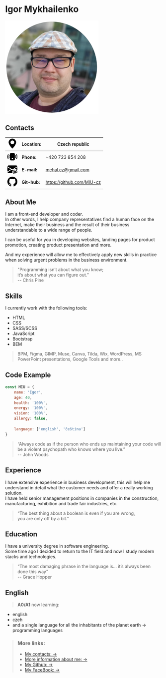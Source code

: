# **Igor Mykhailenko**

![cv-foto](img/cv-foto.png)

## **Contacts**

| ![geo](img/geo-alt-fill.svg) | **Location:** | Czech republic |
| ------ | ------------- | -------------------------- |
| ![phone](img/phone-vibrate-fill.svg) | **Phone:** | +420 723 854 208 |
| ![e-mail](img/envelope-at-fill.svg) | **E-mail:** | <mehal.cz@gmail.com> |
| ![git-hub](img/github.svg) | **Git-hub:** | <https://github.com/MIU-cz> |

## **About Me**

I am a front-end developer and coder.  
In other words, I help company representatives find a human face on the Internet, make their business and the result of their business understandable to a wide range of people.

I can be useful for you in developing websites, landing pages for product promotion, creating product presentation and more.

And my experience will allow me to effectively apply new skills in practice when solving urgent problems in the business environment.

> "Programming isn’t about what you know;  
> it’s about what you can figure out.”  
> -- Chris Pine

## **Skills**

I currently work with the following tools:

* HTML
* CSS
* SASS/SCSS
* JavaScript
* Bootstrap
* BEM

> BPM, Figma, GIMP, Muse, Canva, Tilda, Wix, WordPress, MS PowerPoint presentations, Google Tools and more..

## **Code Example**

```js
const MIU = {
    name: 'Igor',
    age: 40,
    health: '100%',
    energy: '100%',
    vision: '100%',
    allergy: false,

    language: ['english', 'čeština']
}
```

> “Always code as if the person who ends up maintaining your code will be a violent psychopath who knows where you live.”  
> -- John Woods

## **Experience**

I have extensive experience in business development, this will help me understand in detail what the customer needs and offer a really working solution.  
I have held senior management positions in companies in the construction, manufacturing, exhibition and trade fair industries, etc.

> “The best thing about a boolean is even if you are wrong,  
> you are only off by a bit.”

## **Education**

I have a university degree in software engineering.  
Some time ago I decided to return to the IT field and now I study modern stacks and technologies.

> “The most damaging phrase in the language is… it’s always been done this way”  
> -- Grace Hopper

## **English**

> **A0/A1**
now learning:

* english
* czeh
* and a single language for all the inhabitants of the planet earth -> programming languages  

> ### **More links:**  
>
> * [My contacts: ->]( https://mehal.my.canva.site/)  
> * [More information about me: ->](https://sites.google.com/view/zivotopis-miu)  
> * [My Github: ->](https://github.com/MIU-cz)  
> * [My FaceBook: ->](https://www.facebook.com/mehaligor.cz/)
